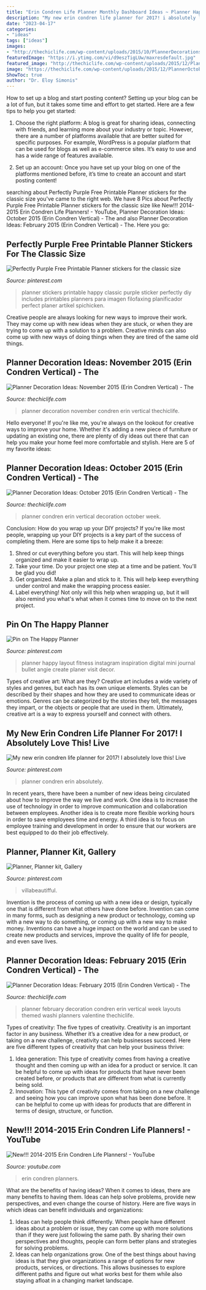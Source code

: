 ```yaml
---
title: "Erin Condren Life Planner Monthly Dashboard Ideas ~ Planner Happy Layout Fitness Instagram Inspiration Digital Mini Journal Bullet Angie Create Planer Visit Decor"
description: "My new erin condren life planner for 2017! i absolutely love this! live"
date: "2023-04-17"
categories:
- "ideas"
tags: ["ideas"]
images:
- "http://thechiclife.com/wp-content/uploads/2015/10/PlannerDecorations-Week-Feb09-2015.jpg"
featuredImage: "https://i.ytimg.com/vi/d9eszTigLUw/maxresdefault.jpg"
featured_image: "http://thechiclife.com/wp-content/uploads/2015/12/PlannerNovember2015_WeekOf_23.jpg"
image: "https://thechiclife.com/wp-content/uploads/2015/12/PlannerOctober2015_WeekOf_01-L.jpg"
ShowToc: true
author: "Dr. Eloy Simonis"
---
```



How to set up a blog and start posting content?
Setting up your blog can be a lot of fun, but it takes some time and effort to get started. Here are a few tips to help you get started:
1. Choose the right platform: A blog is great for sharing ideas, connecting with friends, and learning more about your industry or topic. However, there are a number of platforms available that are better suited for specific purposes. For example, WordPress is a popular platform that can be used for blogs as well as e-commerce sites. It’s easy to use and has a wide range of features available.

2. Set up an account: Once you have set up your blog on one of the platforms mentioned before, it’s time to create an account and start posting content!

	

		
searching about Perfectly Purple Free Printable Planner stickers for the classic size you've came to the right web. We have 8 Pics about Perfectly Purple Free Printable Planner stickers for the classic size like New!!! 2014-2015 Erin Condren Life Planners! - YouTube, Planner Decoration Ideas: October 2015 (Erin Condren Vertical) - The and also Planner Decoration Ideas: February 2015 (Erin Condren Vertical) - The. Here you go:
		
    
## Perfectly Purple Free Printable Planner Stickers For The Classic Size

<img loading=lazy src="https://s-media-cache-ak0.pinimg.com/originals/74/d5/b6/74d5b6a4d20db8149ed5cacbe588c42b.jpg" onerror="this.onerror=null;this.src='https://tse4.mm.bing.net/th?id=OIP.hOEHDf5zZYsGIYwUTuKT2AHaJl&amp;pid=15.1';" alt="Perfectly Purple Free Printable Planner stickers for the classic size">

_Source: pinterest.com_

>planner stickers printable happy classic purple sticker perfectly diy includes printables planners para imagen filofaxing planificador perfect planer artikel spichicken. 

	

Creative people are always looking for new ways to improve their work. They may come up with new ideas when they are stuck, or when they are trying to come up with a solution to a problem. Creative minds can also come up with new ways of doing things when they are tired of the same old things.

    
## Planner Decoration Ideas: November 2015 (Erin Condren Vertical) - The

<img loading=lazy src="http://thechiclife.com/wp-content/uploads/2015/12/PlannerNovember2015_WeekOf_23.jpg" onerror="this.onerror=null;this.src='https://tse1.mm.bing.net/th?id=OIP.UphTDEODOC7MOsxzY_3_-wHaHa&amp;pid=15.1';" alt="Planner Decoration Ideas: November 2015 (Erin Condren Vertical) - The">

_Source: thechiclife.com_

>planner decoration november condren erin vertical thechiclife. 

	

Hello everyone! If you're like me, you're always on the lookout for creative ways to improve your home. Whether it's adding a new piece of furniture or updating an existing one, there are plenty of diy ideas out there that can help you make your home feel more comfortable and stylish. Here are 5 of my favorite ideas: 

    
## Planner Decoration Ideas: October 2015 (Erin Condren Vertical) - The

<img loading=lazy src="https://thechiclife.com/wp-content/uploads/2015/12/PlannerOctober2015_WeekOf_01-L.jpg" onerror="this.onerror=null;this.src='https://tse1.mm.bing.net/th?id=OIP.9qjvFp7lpT4TQpiEEN2l7AHaHa&amp;pid=15.1';" alt="Planner Decoration Ideas: October 2015 (Erin Condren Vertical) - The">

_Source: thechiclife.com_

>planner condren erin vertical decoration october week. 

	

Conclusion: How do you wrap up your DIY projects?
If you're like most people, wrapping up your DIY projects is a key part of the success of completing them. Here are some tips to help make it a breeze:
1) Shred or cut everything before you start. This will help keep things organized and make it easier to wrap up.
2) Take your time. Do your project one step at a time and be patient. You'll be glad you did!
3) Get organized. Make a plan and stick to it. This will help keep everything under control and make the wrapping process easier.
4) Label everything! Not only will this help when wrapping up, but it will also remind you what's what when it comes time to move on to the next project.

    
## Pin On The Happy Planner

<img loading=lazy src="https://i.pinimg.com/originals/87/74/fd/8774fdfdd39b578c47fdb9c41b4352b2.jpg" onerror="this.onerror=null;this.src='https://tse1.mm.bing.net/th?id=OIP.BpAMkKUoRVTnmxosabdmAwHaHa&amp;pid=15.1';" alt="Pin on The Happy Planner">

_Source: pinterest.com_

>planner happy layout fitness instagram inspiration digital mini journal bullet angie create planer visit decor. 

	

Types of creative art: What are they?
Creative art includes a wide variety of styles and genres, but each has its own unique elements. Styles can be described by their shapes and how they are used to communicate ideas or emotions. Genres can be categorized by the stories they tell, the messages they impart, or the objects or people that are used in them. Ultimately, creative art is a way to express yourself and connect with others.

    
## My New Erin Condren Life Planner For 2017! I Absolutely Love This! Live

<img loading=lazy src="https://i.pinimg.com/originals/e5/ca/0b/e5ca0bb2c9b2bef2155369332cd168ad.jpg" onerror="this.onerror=null;this.src='https://tse4.mm.bing.net/th?id=OIP.4rlSgGih0FX2Ri4h334b_AHaNK&amp;pid=15.1';" alt="My new erin condren life planner for 2017! I absolutely love this! Live">

_Source: pinterest.com_

>planner condren erin absolutely. 

	

In recent years, there have been a number of new ideas being circulated about how to improve the way we live and work. One idea is to increase the use of technology in order to improve communication and collaboration between employees. Another idea is to create more flexible working hours in order to save employees time and energy. A third idea is to focus on employee training and development in order to ensure that our workers are best equipped to do their job effectively.

    
## Planner, Planner Kit, Gallery

<img loading=lazy src="https://i.pinimg.com/736x/26/fd/ef/26fdeff8fbad229352699a8b73c14e3e.jpg" onerror="this.onerror=null;this.src='https://tse2.mm.bing.net/th?id=OIP.VYDJij9uuNWJ9U-BL3E2AwHaHa&amp;pid=15.1';" alt="Planner, Planner kit, Gallery">

_Source: pinterest.com_

>villabeautifful. 

	

Invention is the process of coming up with a new idea or design, typically one that is different from what others have done before. Invention can come in many forms, such as designing a new product or technology, coming up with a new way to do something, or coming up with a new way to make money. Inventions can have a huge impact on the world and can be used to create new products and services, improve the quality of life for people, and even save lives.

    
## Planner Decoration Ideas: February 2015 (Erin Condren Vertical) - The

<img loading=lazy src="http://thechiclife.com/wp-content/uploads/2015/10/PlannerDecorations-Week-Feb09-2015.jpg" onerror="this.onerror=null;this.src='https://tse2.mm.bing.net/th?id=OIP.fetoo5FzGPoF2mG3wpnvmgHaHa&amp;pid=15.1';" alt="Planner Decoration Ideas: February 2015 (Erin Condren Vertical) - The">

_Source: thechiclife.com_

>planner february decoration condren erin vertical week layouts themed washi planners valentine thechiclife. 

	

Types of creativity: The five types of creativity.
Creativity is an important factor in any business. Whether it’s a creative idea for a new product, or taking on a new challenge, creativity can help businesses succeed. Here are five different types of creativity that can help your business thrive: 
1. Idea generation: This type of creativity comes from having a creative thought and then coming up with an idea for a product or service. It can be helpful to come up with ideas for products that have never been created before, or products that are different from what is currently being sold. 
2. Innovation: This type of creativity comes from taking on a new challenge and seeing how you can improve upon what has been done before. It can be helpful to come up with ideas for products that are different in terms of design, structure, or function. 

    
## New!!! 2014-2015 Erin Condren Life Planners! - YouTube

<img loading=lazy src="https://i.ytimg.com/vi/d9eszTigLUw/maxresdefault.jpg" onerror="this.onerror=null;this.src='https://tse3.mm.bing.net/th?id=OIP.0nVG8uf7cbvEx4_dF1yeBgHaEK&amp;pid=15.1';" alt="New!!! 2014-2015 Erin Condren Life Planners! - YouTube">

_Source: youtube.com_

>erin condren planners. 

	

What are the benefits of having ideas?
When it comes to ideas, there are many benefits to having them. Ideas can help solve problems, provide new perspectives, and even change the course of history. Here are five ways in which ideas can benefit individuals and organizations: 
1. Ideas can help people think differently. When people have different ideas about a problem or issue, they can come up with more solutions than if they were just following the same path. By sharing their own perspectives and thoughts, people can form better plans and strategies for solving problems. 
2. Ideas can help organizations grow. One of the best things about having ideas is that they give organizations a range of options for new products, services, or directions. This allows businesses to explore different paths and figure out what works best for them while also staying afloat in a changing market landscape. 

